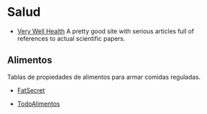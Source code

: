 # Salud

- [Very Well Health](https://www.verywellhealth.com/)
  A pretty good site with serious articles full of references to actual
  scientific papers.

## Alimentos

Tablas de propiedades de alimentos para armar comidas reguladas.

- [FatSecret](https://fatsecret.cl/)

- [TodoAlimentos](https://www.todoalimentos.org/)
